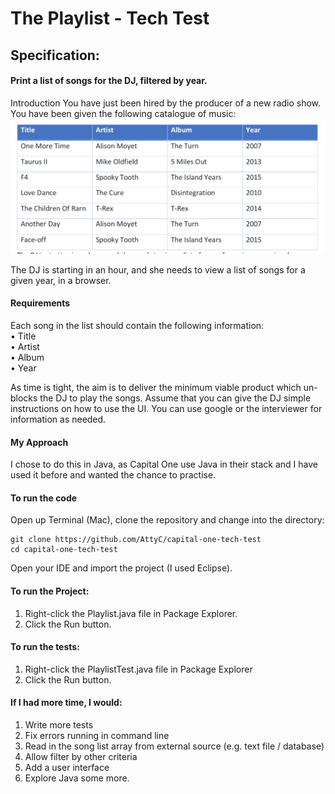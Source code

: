 # The Playlist - Tech Test

## Specification:
#### Print a list of songs for the DJ, filtered by year.
Introduction
You have just been hired by the producer of a new radio show.
You have been given the following catalogue of music:
![alt text](/screenshots/songs_table.png)  

 The DJ is starting in an hour, and she needs to view a list of songs for a given year, in a browser.
#### Requirements
Each song in the list should contain the following information:  
• Title  
• Artist  
• Album  
• Year  

As time is tight, the aim is to deliver the minimum viable product which un-blocks the DJ to play the songs.
Assume that you can give the DJ simple instructions on how to use the UI. You can use google or the interviewer for information as needed.

#### My Approach
I chose to do this in Java, as Capital One use Java in their stack and I have used it before and wanted the chance to practise.

#### To run the code

Open up Terminal (Mac), clone the repository and change into the directory:
```
git clone https://github.com/AttyC/capital-one-tech-test
cd capital-one-tech-test
```
Open your IDE and import the project (I used Eclipse).  

#### To run the Project:   
1. Right-click the Playlist.java file in Package Explorer.  
2. Click the Run button.


#### To run the tests:

1. Right-click the PlaylistTest.java file in Package Explorer
2. Click the Run button.

#### If I had more time, I would:

1. Write more tests
2. Fix errors running in command line
3. Read in the song list array from external source (e.g. text file / database)
4. Allow filter by other criteria
5. Add a user interface
6. Explore Java some more.
